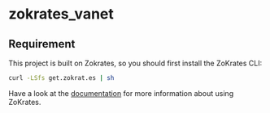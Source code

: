 # zokrates_vanet

## Requirement

This project is built on Zokrates, so you should first install the ZoKrates CLI:

```bash
curl -LSfs get.zokrat.es | sh
```

Have a look at the [documentation](https://zokrates.github.io/) for more information about using ZoKrates.